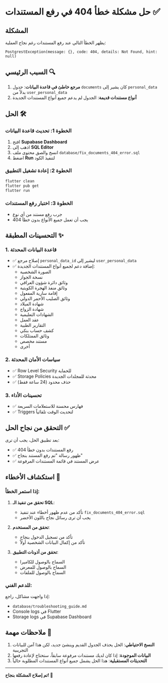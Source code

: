 # حل مشكلة خطأ 404 في رفع المستندات ✅

## المشكلة
يظهر الخطأ التالي عند رفع المستندات رغم نجاح العملية:
```
PostgrestException(message: {}, code: 404, details: Not Found, hint: null)
```

## السبب الرئيسي 🔍
1. **مرجع خاطئ في قاعدة البيانات**: جدول `documents` كان يشير إلى `personal_data` بدلاً من `user_personal_data`
2. **أنواع مستندات قديمة**: الجدول لم يدعم جميع أنواع المستندات الجديدة

## الحل 🛠️

### الخطوة 1: تحديث قاعدة البيانات
1. افتح **Supabase Dashboard**
2. اذهب إلى **SQL Editor**
3. انسخ والصق محتوى ملف `database/fix_documents_404_error.sql`
4. اضغط **Run** لتنفيذ الكود

### الخطوة 2: إعادة تشغيل التطبيق
```bash
flutter clean
flutter pub get
flutter run
```

### الخطوة 3: اختبار رفع المستندات
- جرب رفع مستند من أي نوع
- يجب أن تعمل جميع الأنواع بدون خطأ 404

## التحسينات المطبقة ✨

### 1. قاعدة البيانات المحدثة
- ✅ إصلاح مرجع `personal_data_id` ليشير إلى `user_personal_data`
- ✅ إضافة دعم لجميع أنواع المستندات الجديدة:
  - الصورة الشخصية
  - نسخة الجواز
  - وثائق دائرة شؤون العراقي
  - وثائق منفذ الهجرة الكويتية
  - إقامة سارية المفعول
  - وثائق الصليب الأحمر الدولي
  - شهادة الميلاد
  - شهادة الزواج
  - الشهادات التعليمية
  - عقد العمل
  - التقارير الطبية
  - كشف حساب بنكي
  - وثائق الممتلكات
  - مستند مخصص
  - أخرى

### 2. سياسات الأمان المحدثة
- ✅ Row Level Security للحماية
- ✅ Storage Policies محدثة للمجلدات الجديدة
- ✅ حذف محدود (24 ساعة فقط)

### 3. تحسينات الأداء
- ✅ فهارس محسنة للاستعلامات السريعة
- ✅ Triggers لتحديث الوقت تلقائياً

## التحقق من نجاح الحل ✅

بعد تطبيق الحل، يجب أن ترى:
- ✅ رفع المستندات بدون خطأ 404
- ✅ ظهور رسالة "تم رفع المستند بنجاح"
- ✅ عرض المستند في قائمة المستندات المرفوعة

## استكشاف الأخطاء 🔧

### إذا استمر الخطأ:
1. **تحقق من تنفيذ الـ SQL**:
   - تأكد من عدم ظهور أخطاء عند تنفيذ `fix_documents_404_error.sql`
   - يجب أن ترى رسائل نجاح باللون الأخضر

2. **تحقق من المستخدم**:
   - تأكد من تسجيل الدخول بنجاح
   - تأكد من إكمال البيانات الشخصية أولاً

3. **تحقق من أذونات التطبيق**:
   - السماح بالوصول للكاميرا
   - السماح بالوصول للمعرض
   - السماح بالوصول للملفات

### للدعم الفني:
إذا واجهت مشاكل، راجع:
- `database/troubleshooting_guide.md`
- Console logs في Flutter
- Storage logs في Supabase Dashboard

## ملاحظات مهمة 📝

1. **النسخ الاحتياطي**: الحل يحذف الجدول القديم وينشئ جديد، لكن هذا آمن للبيانات التجريبية
2. **البيانات الموجودة**: إذا كان لديك مستندات مرفوعة سابقاً، ستحتاج لإعادة رفعها
3. **التحديثات المستقبلية**: هذا الحل يشمل جميع أنواع المستندات المطلوبة حالياً

---
**تم إصلاح المشكلة بنجاح! 🎉**
